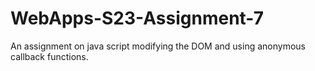 # WebApps-S23-Assignment-7
An assignment on java script modifying the DOM and using anonymous callback functions.



